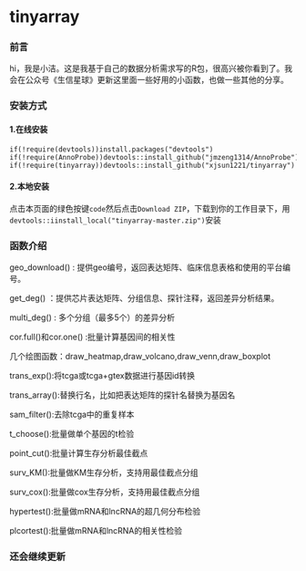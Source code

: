 # tinyarray

### 前言

hi，我是小洁。这是我基于自己的数据分析需求写的R包，很高兴被你看到了。我会在公众号《生信星球》更新这里面一些好用的小函数，也做一些其他的分享。

###  安装方式

#### 1.在线安装

```
if(!require(devtools))install.packages("devtools")
if(!require(AnnoProbe))devtools::install_github("jmzeng1314/AnnoProbe")
if(!require(tinyarray))devtools::install_github("xjsun1221/tinyarray")
```

#### 2.本地安装

点击本页面的绿色按键`code`然后点击`Download ZIP`，下载到你的工作目录下，用`devtools::iinstall_local("tinyarray-master.zip")`安装

### 函数介绍

geo_download() : 提供geo编号，返回表达矩阵、临床信息表格和使用的平台编号。

get_deg() ：提供芯片表达矩阵、分组信息、探针注释，返回差异分析结果。

multi_deg() : 多个分组（最多5个）的差异分析

cor.full()和cor.one() :批量计算基因间的相关性

几个绘图函数：draw_heatmap,draw_volcano,draw_venn,draw_boxplot

trans_exp():将tcga或tcga+gtex数据进行基因id转换

trans_array():替换行名，比如把表达矩阵的探针名替换为基因名

sam_filter():去除tcga中的重复样本

t_choose():批量做单个基因的t检验

point_cut():批量计算生存分析最佳截点

surv_KM():批量做KM生存分析，支持用最佳截点分组

surv_cox():批量做cox生存分析，支持用最佳截点分组

hypertest():批量做mRNA和lncRNA的超几何分布检验

plcortest():批量做mRNA和lncRNA的相关性检验

### 还会继续更新